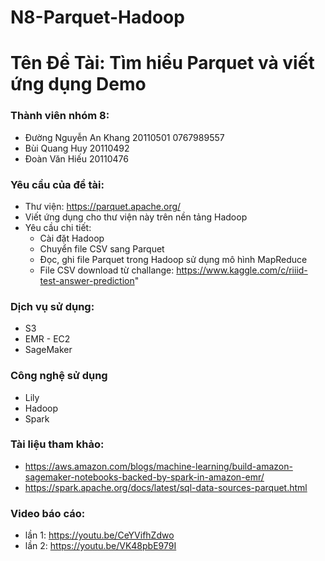 # N8-Parquet-Hadoop
# Tên Đề Tài: Tìm hiểu Parquet và viết ứng dụng Demo

### Thành viên nhóm 8:

- Đường Nguyễn An Khang 20110501 0767989557
- Bùi Quang Huy 20110492
- Đoàn Văn Hiếu 20110476

### Yêu cầu của đề tài:

- Thư viện: https://parquet.apache.org/ 
- Viết ứng dụng cho thư viện này trên nền tảng Hadoop
- Yêu cầu chi tiết:
   + Cài đặt Hadoop
   + Chuyển file CSV sang Parquet
   + Đọc, ghi file Parquet trong Hadoop sử dụng mô hình MapReduce
   + File CSV download từ challange: https://www.kaggle.com/c/riiid-test-answer-prediction"

### Dịch vụ sử dụng:

* S3
* EMR - EC2
* SageMaker

### Công nghệ sử dụng

* Lily
* Hadoop
* Spark

### Tài liệu tham khảo:

- https://aws.amazon.com/blogs/machine-learning/build-amazon-sagemaker-notebooks-backed-by-spark-in-amazon-emr/
- https://spark.apache.org/docs/latest/sql-data-sources-parquet.html

### Video báo cáo:

- lần 1: https://youtu.be/CeYVifhZdwo
- lần 2: https://youtu.be/VK48pbE979I
